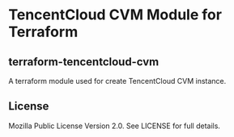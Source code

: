 # TencentCloud CVM Module for Terraform

## terraform-tencentcloud-cvm

A terraform module used for create TencentCloud CVM instance.

## License

Mozilla Public License Version 2.0.
See LICENSE for full details.
